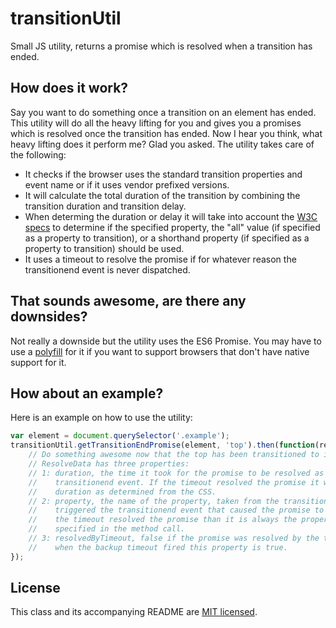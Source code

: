 # transitionUtil
Small JS utility, returns a promise which is resolved when a transition has ended.

## How does it work?
Say you want to do something once a transition on an element has ended. This utility will do all the heavy lifting for you and gives you a promises which is resolved once the transition has ended. Now I hear you think, what heavy lifting does it perform me? Glad you asked. The utility takes care of the following:
- It checks if the browser uses the standard transition properties and event name or if it uses vendor prefixed versions.
- It will calculate the total duration of the transition by combining the transition duration and transition delay.
- When determing the duration or delay it will take into account the [W3C specs](https://www.w3.org/TR/css3-transitions/#transition-property-property) to determine if the specified property, the "all" value (if specified as a property to transition), or a shorthand property (if specified as a property to transition) should be used.
- It uses a timeout to resolve the promise if for whatever reason the transitionend event is never dispatched.

## That sounds awesome, are there any downsides?
Not really a downside but the utility uses the ES6 Promise. You may have to use a [polyfill](https://github.com/stefanpenner/es6-promise) for it if you want to support browsers that don't have native support for it.

## How about an example?
Here is an example on how to use the utility:
```javascript
var element = document.querySelector('.example');
transitionUtil.getTransitionEndPromise(element, 'top').then(function(resolveData) {
	// Do something awesome now that the top has been transitioned to its new value.
	// ResolveData has three properties:
	// 1: duration, the time it took for the promise to be resolved as reported by the
	//    transitionend event. If the timeout resolved the promise it will be the 
	//    duration as determined from the CSS.
	// 2: property, the name of the property, taken from the transitionend event, that 
	//    triggered the transitionend event that caused the promise to be resolved. If
	//    the timeout resolved the promise than it is always the property name you 
	//    specified in the method call.
	// 3: resolvedByTimeout, false if the promise was resolved by the transitionend event;
	//    when the backup timeout fired this property is true.
});
```

## License
This class and its accompanying README are [MIT licensed](http://www.opensource.org/licenses/mit-license.php).
